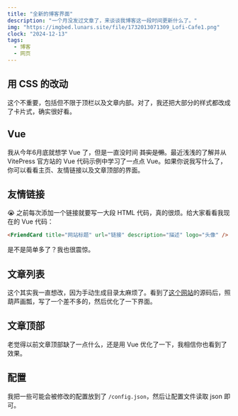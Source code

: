 ```yaml
---
title: "全新的博客界面"
description: "一个月没发过文章了，来谈谈我博客这一段时间更新什么了。"
img: "https://imgbed.lunars.site/file/1732013071309_Lofi-Cafe1.png"
clock: "2024-12-13"
tags:
  - 博客
  - 网页
---
```


## 用 CSS 的改动

这个不重要，包括但不限于顶栏以及文章内部。对了，我还把大部分的样式都改成了卡片式，确实很好看。

## Vue

我从今年6月底就想学 Vue 了，但是一直没时间 ~~其实是懒~~。最近浅浅的了解并从 VitePress 官方站的 Vue 代码示例中学习了一点点 Vue。如果你说我写什么了，你可以看看主页、友情链接以及文章顶部的界面。

## 友情链接

😭 之前每次添加一个链接就要写一大段 HTML 代码，真的很烦。给大家看看我现在的 Vue 代码：

```html
<FriendCard title="网站标题" url="链接" description="描述" logo="头像" />
```

是不是简单多了？我也很震惊。

## 文章列表

这个其实我一直想改，因为手动生成目录太麻烦了。看到了[这个网站](https://ivestszheng.github.io/pages/archives)的源码后，照葫芦画瓢，写了一个差不多的，然后优化了一下界面。

## 文章顶部

老觉得以前文章顶部缺了一点什么，还是用 Vue 优化了一下，我相信你也看到了效果。

## 配置

我把一些可能会被修改的配置放到了 `/config.json`，然后让配置文件读取 json 即可。
